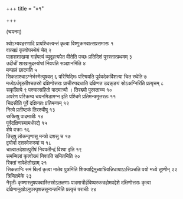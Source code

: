 +++
title = "०१"

+++
  
(चयनम्)

श्वोऽभ्यवहरणादि प्रायश्चित्त्यन्तं कृत्वा विष्णुक्रमवात्सप्रसमासः १  
वात्सप्रं कृत्वोपस्थेयं चेत् २  
पलाशशाखया गार्हपत्यं व्युदूहत्यपेत वीतेति पच्छः प्रतिदिशं पुरस्तात्प्रथमम् ३  
उदीचीं शाखामुदस्योषां निवपति सञ्ज्ञानमिति ४  
मण्डलं छादयति ५  
सिकताश्चाऽग्नेर्भस्मेत्यूषवत् ६ परिश्रिद्भिः परिश्रयति पूर्ववदेकविंशत्या चित स्थेति ७  
मध्येऽर्धबृहतीश्चतस्रो दक्षिणोत्तराः प्राचीरुपदधाति दक्षिणत उदङ्ङयं सोऽअग्निरिति प्रत्यृचम् ८  
सकृन्नित्ये ९ पश्चात्सहितो पादमात्र्यौ । तिरश्च्यौ पुरस्ताच्च १०  
अपरेण परिक्रम्य चयनमिडामग्न इति पश्चिमे प्रतिमन्त्रमुत्तरतः ११  
चिदसीति पूर्वे दक्षिणतः प्रतिमन्त्रम् १२  
नित्ये प्रतीष्टकं तिरश्चीषु १३  
स्रक्तिषु पादमात्रीः १४  
पूर्वदक्षिणस्यामर्धपद्ये १५  
शेषे वक्राः १६  
तिसृषु लोकम्पृणासु मन्त्रो दशसु च १७  
द्वयोर्वा दशस्वेकस्यां च १८  
चात्वालदेशात्पुरीषं निवपतीन्द्रं विश्वा इति १९  
समम्बिलां कृत्वोख्यं निवपति समितमिति २०  
रिक्तां नावेक्षेतोखाम् २१  
सिकताभिः समं बिलां कृत्वा मातेव पुत्रमिति शिक्याद्विमुच्याभ्रिवन्निधायाऽऽसिञ्चति पयो मध्ये तूष्णीम् २२  
त्रिचितमेके २३  
नैरृतीः कृष्णास्तुषपक्वास्तिस्रोऽलक्षणाः पादमात्रीर्हविष्यस्कन्नहोमवद्देशे दक्षिणोत्तराः कृत्वा दक्षिणामुखोऽनुपस्पृशन्नसुन्वन्तमिति प्रत्यृचं पराचीः २४  
